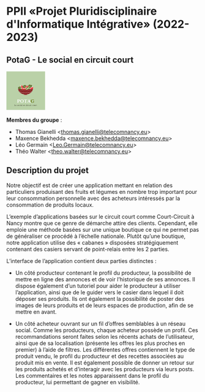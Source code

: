 # PPII «Projet Pluridisciplinaire d'Informatique Intégrative» (2022-2023)

## PotaG - Le social en circuit court
<!-- LOGO DU PROJET -->

<img src="Web/PotaG_logo.png" width=20% height=20%>

**Membres du groupe** :
- Thomas Gianelli <<thomas.gianelli@telecomnancy.eu>>  
- Maxence Bekhedda <<maxence.bekhedda@telecomnancy.eu>>  
- Léo Germain <<Leo.Germain@telecomnancy.eu>>  
- Théo Walter <<theo.walter@telecomnancy.eu>>  

## Description du projet

Notre objectif est de créer une application mettant en relation des particuliers produisant des fruits et légumes en nombre trop important pour leur consommation personnelle avec des acheteurs intéressés par la consommation de produits locaux.

L’exemple d’applications basées sur le circuit court comme Court-Circuit à Nancy montre que ce genre de démarche attire des clients. Cependant, elle emploie une méthode basées sur une unique boutique ce qui ne permet pas de généraliser ce procédé à l’échelle nationale. Plutôt qu’une boutique, notre application utilise des « cabanes » disposées stratégiquement contenant des casiers servant de point-relais entre les 2 parties.

L’interface de l’application contient deux parties distinctes :
- Un côté producteur contenant le profil du producteur, la possibilité de mettre en ligne des annonces et de voir l’historique de ses annonces. Il dispose également d’un tutoriel pour aider le producteur à utiliser l’application, ainsi que de le guider vers le casier dans lequel il doit déposer ses produits. Ils ont également la possibilité de poster des images de leurs produits et de leurs espaces de production, afin de se mettre en avant.

- Un côté acheteur ouvrant sur un fil d’offres semblables à un réseau social. Comme les producteurs, chaque acheteur possède un profil. Ces recommandations seront faites selon les récents achats de l’utilisateur, ainsi que de sa localisation (présente les offres les plus proches en premier) à l’aide de filtres. Les différentes offres contiennent le type de produit vendu, le profil du producteur et des recettes associées au produit mis en vente.
Il est également possible de donner un retour sur les produits achetés et d’interagir avec les producteurs via leurs posts. Les commentaires et les notes apparaissent dans le profil du producteur, lui permettant de gagner en visibilité.


